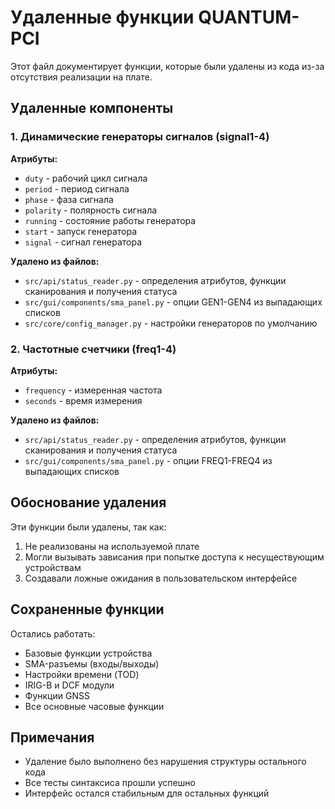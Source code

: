 # Удаленные функции QUANTUM-PCI

Этот файл документирует функции, которые были удалены из кода из-за отсутствия реализации на плате.

## Удаленные компоненты

### 1. Динамические генераторы сигналов (signal1-4)
**Атрибуты:**
- `duty` - рабочий цикл сигнала
- `period` - период сигнала  
- `phase` - фаза сигнала
- `polarity` - полярность сигнала
- `running` - состояние работы генератора
- `start` - запуск генератора
- `signal` - сигнал генератора

**Удалено из файлов:**
- `src/api/status_reader.py` - определения атрибутов, функции сканирования и получения статуса
- `src/gui/components/sma_panel.py` - опции GEN1-GEN4 из выпадающих списков
- `src/core/config_manager.py` - настройки генераторов по умолчанию

### 2. Частотные счетчики (freq1-4)
**Атрибуты:**
- `frequency` - измеренная частота
- `seconds` - время измерения

**Удалено из файлов:**
- `src/api/status_reader.py` - определения атрибутов, функции сканирования и получения статуса  
- `src/gui/components/sma_panel.py` - опции FREQ1-FREQ4 из выпадающих списков

## Обоснование удаления

Эти функции были удалены, так как:
1. Не реализованы на используемой плате
2. Могли вызывать зависания при попытке доступа к несуществующим устройствам
3. Создавали ложные ожидания в пользовательском интерфейсе

## Сохраненные функции

Остались работать:
- Базовые функции устройства
- SMA-разъемы (входы/выходы)
- Настройки времени (TOD)
- IRIG-B и DCF модули
- Функции GNSS
- Все основные часовые функции

## Примечания

- Удаление было выполнено без нарушения структуры остального кода
- Все тесты синтаксиса прошли успешно
- Интерфейс остался стабильным для остальных функций